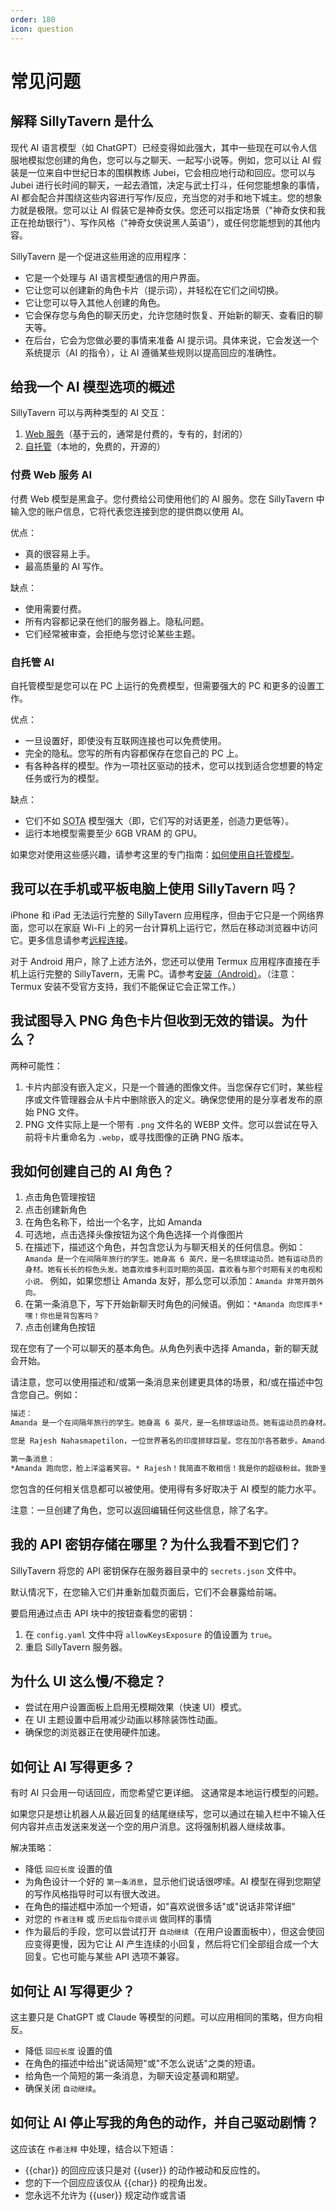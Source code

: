 ```yaml
---
order: 180
icon: question
---
```


# 常见问题

## 解释 SillyTavern 是什么

现代 AI 语言模型（如 ChatGPT）已经变得如此强大，其中一些现在可以令人信服地模拟您创建的角色，您可以与之聊天、一起写小说等。例如，您可以让 AI 假装是一位来自中世纪日本的围棋教练 Jubei，它会相应地行动和回应。您可以与 Jubei 进行长时间的聊天，一起去酒馆，决定与武士打斗，任何您能想象的事情，AI 都会配合并围绕这些内容进行写作/反应，充当您的对手和地下城主。您的想象力就是极限。您可以让 AI 假装它是神奇女侠。您还可以指定场景（"神奇女侠和我正在抢劫银行"）、写作风格（"神奇女侠说黑人英语"），或任何您能想到的其他内容。

SillyTavern 是一个促进这些用途的应用程序：

* 它是一个处理与 AI 语言模型通信的用户界面。
* 它让您可以创建新的角色卡片（提示词），并轻松在它们之间切换。
* 它让您可以导入其他人创建的角色。
* 它会保存您与角色的聊天历史，允许您随时恢复、开始新的聊天、查看旧的聊天等。
* 在后台，它会为您做必要的事情来准备 AI 提示词。具体来说，它会发送一个系统提示（AI 的指令），让 AI 遵循某些规则以提高回应的准确性。

## 给我一个 AI 模型选项的概述

SillyTavern 可以与两种类型的 AI 交互：

1. [Web 服务](/Usage/API_Connections/openai.md)（基于云的，通常是付费的，专有的，封闭的）
2. [自托管](/Usage/API_Connections/self-hosted.md)（本地的，免费的，开源的）

### 付费 Web 服务 AI

付费 Web 模型是黑盒子。您付费给公司使用他们的 AI 服务。您在 SillyTavern 中输入您的账户信息，它将代表您连接到您的提供商以使用 AI。

优点：

* 真的很容易上手。
* 最高质量的 AI 写作。

缺点：

* 使用需要付费。
* 所有内容都记录在他们的服务器上。隐私问题。
* 它们经常被审查，会拒绝与您讨论某些主题。

### 自托管 AI

自托管模型是您可以在 PC 上运行的免费模型，但需要强大的 PC 和更多的设置工作。

优点：

* 一旦设置好，即使没有互联网连接也可以免费使用。
* 完全的隐私。您写的所有内容都保存在您自己的 PC 上。
* 有各种各样的模型。作为一项社区驱动的技术，您可以找到适合您想要的特定任务或行为的模型。

缺点：

* 它们不如 <abbr title="最先进的">SOTA</abbr> 模型强大（即，它们写的对话更差，创造力更低等）。
* 运行本地模型需要至少 6GB VRAM 的 GPU。

如果您对使用这些感兴趣，请参考这里的专门指南：[如何使用自托管模型](/Usage/API_Connections/self-hosted.md)。

## 我可以在手机或平板电脑上使用 SillyTavern 吗？

iPhone 和 iPad 无法运行完整的 SillyTavern 应用程序，但由于它只是一个网络界面，您可以在家庭 Wi-Fi 上的另一台计算机上运行它，然后在移动浏览器中访问它。更多信息请参考[远程连接](/Administration/remote-connections.md)。

对于 Android 用户，除了上述方法外，您还可以使用 Termux 应用程序直接在手机上运行完整的 SillyTavern，无需 PC。请参考[安装（Android）](/Installation/Android.md)。（注意：Termux 安装不受官方支持，我们不能保证它会正常工作。）

## 我试图导入 PNG 角色卡片但收到无效的错误。为什么？

两种可能性：

1. 卡片内部没有嵌入定义，只是一个普通的图像文件。当您保存它们时，某些程序或文件管理器会从卡片中删除嵌入的定义。确保您使用的是分享者发布的原始 PNG 文件。
2. PNG 文件实际上是一个带有 `.png` 文件名的 WEBP 文件。您可以尝试在导入前将卡片重命名为 `.webp`，或寻找图像的正确 PNG 版本。

## 我如何创建自己的 AI 角色？

1. 点击角色管理按钮
2. 点击创建新角色
3. 在角色名称下，给出一个名字，比如 Amanda
4. 可选地，点击选择头像按钮为这个角色选择一个肖像图片
5. 在描述下，描述这个角色，并包含您认为与聊天相关的任何信息。例如：```Amanda 是一个在间隔年旅行的学生。她身高 6 英尺，是一名排球运动员。她有运动员的身材。她有长长的棕色头发。她喜欢维多利亚时期的英国，喜欢看与那个时期有关的电视和小说。```
例如，如果您想让 Amanda 友好，那么您可以添加：```Amanda 非常开朗外向。```
6. 在第一条消息下，写下开始新聊天时角色的问候语。例如：```*Amanda 向您挥手* 嘿！你也是背包客吗？```
7. 点击创建角色按钮

现在您有了一个可以聊天的基本角色。从角色列表中选择 Amanda，新的聊天就会开始。

请注意，您可以使用描述和/或第一条消息来创建更具体的场景，和/或在描述中包含您自己。例如：

```txt
描述：
Amanda 是一个在间隔年旅行的学生。她身高 6 英尺，是一名排球运动员。她有运动员的身材。她有长长的棕色头发。她喜欢维多利亚时期的英国，喜欢看与那个时期有关的电视和小说。她一直保守着一个让她心灵沉重的秘密。她在等待合适的人倾诉，但这可能会导致与一个强大的秘密社团的猫鼠游戏。她最近到达了加尔各答。

您是 Rajesh Nahasmapetilon，一位世界著名的印度排球巨星。您在加尔各答散步。Amanda 看到您并兴奋地尖叫。

第一条消息：
*Amanda 跑向您，脸上洋溢着笑容。* Rajesh！我简直不敢相信！我是你的超级粉丝。我卧室里贴着你的海报。
```

您包含的任何相关信息都可以被使用。使用得有多好取决于 AI 模型的能力水平。

注意：一旦创建了角色，您可以返回编辑任何这些信息，除了名字。

## 我的 API 密钥存储在哪里？为什么我看不到它们？

SillyTavern 将您的 API 密钥保存在服务器目录中的 `secrets.json` 文件中。

默认情况下，在您输入它们并重新加载页面后，它们不会暴露给前端。

要启用通过点击 API 块中的按钮查看您的密钥：

1. 在 `config.yaml` 文件中将 `allowKeysExposure` 的值设置为 `true`。
2. 重启 SillyTavern 服务器。

## 为什么 UI 这么慢/不稳定？

* 尝试在用户设置面板上启用无模糊效果（快速 UI）模式。
* 在 UI 主题设置中启用减少动画以移除装饰性动画。
* 确保您的浏览器正在使用硬件加速。

## 如何让 AI 写得更多？

有时 AI 只会用一句话回应，而您希望它更详细。
这通常是本地运行模型的问题。

如果您只是想让机器人从最近回复的结尾继续写，您可以通过在输入栏中不输入任何内容并点击发送来发送一个空的用户消息。这将强制机器人继续故事。

解决策略：

* 降低 `回应长度` 设置的值
* 为角色设计一个好的 `第一条消息`，显示他们说话很啰嗦。AI 模型在得到您期望的写作风格指导时可以有很大改进。
* 在角色的描述框中添加一个短语，如"喜欢说很多话"或"说话非常详细"
* 对您的 `作者注释` 或 `历史后指令提示词` 做同样的事情
* 作为最后的手段，您可以尝试打开 `自动继续`（在用户设置面板中），但这会使回应变得更慢，因为它让 AI 产生连续的小回复，然后将它们全部组合成一个大回复。它也可能与某些 API 选项不兼容。

## 如何让 AI 写得更少？

这主要只是 ChatGPT 或 Claude 等模型的问题。可以应用相同的策略，但方向相反。

* 降低 `回应长度` 设置的值
* 在角色的描述中给出"说话简短"或"不怎么说话"之类的短语。
* 给角色一个简短的第一条消息，为聊天设定基调和期望。
* 确保关闭 `自动继续`。

## 如何让 AI 停止写我的角色的动作，并自己驱动剧情？

这应该在 `作者注释` 中处理，结合以下短语：

* \{\{char\}\} 的回应应该只是对 \{\{user\}\} 的动作被动和反应性的。
* 您的下一个回应应该仅从 \{\{char\}\} 的视角出发。
* 您永远不允许为 \{\{user\}\} 规定动作或言语
